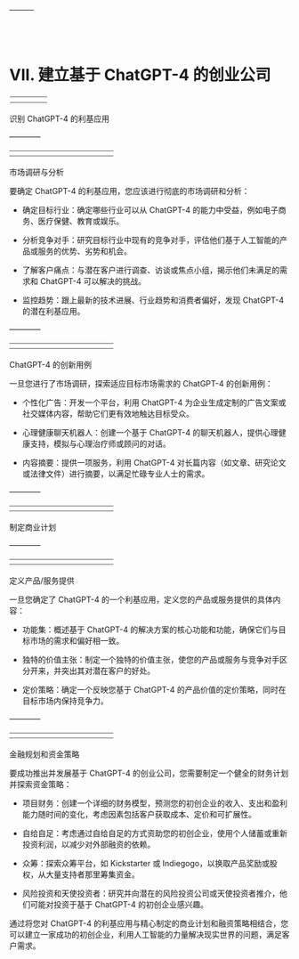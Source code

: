 | ![image](img/chapter_title_corner_decoration_left.png) |  | ![image](img/chapter_title_corner_decoration_right.png) |
| --- | --- | --- |

![image](img/chapter_title_above.png)

# VII. 建立基于 ChatGPT-4 的创业公司

![image](img/chapter_title_below.png)

识别 ChatGPT-4 的利基应用

––––––––

![image](img/scene_break.png)

市场调研与分析

要确定 ChatGPT-4 的利基应用，您应该进行彻底的市场调研和分析：

+   确定目标行业：确定哪些行业可以从 ChatGPT-4 的能力中受益，例如电子商务、医疗保健、教育或娱乐。

+   分析竞争对手：研究目标行业中现有的竞争对手，评估他们基于人工智能的产品或服务的优势、劣势和机会。

+   了解客户痛点：与潜在客户进行调查、访谈或焦点小组，揭示他们未满足的需求和 ChatGPT-4 可以解决的挑战。

+   监控趋势：跟上最新的技术进展、行业趋势和消费者偏好，发现 ChatGPT-4 的潜在利基应用。

––––––––

![image](img/scene_break.png)

ChatGPT-4 的创新用例

一旦您进行了市场调研，探索适应目标市场需求的 ChatGPT-4 的创新用例：

+   个性化广告：开发一个平台，利用 ChatGPT-4 为企业生成定制的广告文案或社交媒体内容，帮助它们更有效地触达目标受众。

+   心理健康聊天机器人：创建一个基于 ChatGPT-4 的聊天机器人，提供心理健康支持，模拟与心理治疗师或顾问的对话。

+   内容摘要：提供一项服务，利用 ChatGPT-4 对长篇内容（如文章、研究论文或法律文件）进行摘要，以满足忙碌专业人士的需求。

––––––––

![image](img/scene_break.png)

制定商业计划

––––––––

![image](img/scene_break.png)

定义产品/服务提供

一旦您确定了 ChatGPT-4 的一个利基应用，定义您的产品或服务提供的具体内容：

+   功能集：概述基于 ChatGPT-4 的解决方案的核心功能和功能，确保它们与目标市场的需求和偏好相一致。

+   独特的价值主张：制定一个独特的价值主张，使您的产品或服务与竞争对手区分开来，并突出其对潜在客户的好处。

+   定价策略：确定一个反映您基于 ChatGPT-4 的产品价值的定价策略，同时在目标市场内保持竞争力。

––––––––

![image](img/scene_break.png)

金融规划和资金策略

要成功推出并发展基于 ChatGPT-4 的创业公司，您需要制定一个健全的财务计划并探索资金策略：

+   项目财务：创建一个详细的财务模型，预测您的初创企业的收入、支出和盈利能力随时间的变化，考虑因素包括客户获取成本、定价和可扩展性。

+   自给自足：考虑通过自给自足的方式资助您的初创企业，使用个人储蓄或重新投资利润，以减少对外部融资的依赖。

+   众筹：探索众筹平台，如 Kickstarter 或 Indiegogo，以换取产品奖励或股权，从大量支持者那里筹集资金。

+   风险投资和天使投资者：研究并向潜在的风险投资公司或天使投资者推介，他们可能对投资于基于 ChatGPT-4 的初创企业感兴趣。

通过将您对 ChatGPT-4 的利基应用与精心制定的商业计划和融资策略相结合，您可以建立一家成功的初创企业，利用人工智能的力量解决现实世界的问题，满足客户需求。
